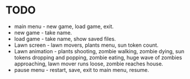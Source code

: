 # TODO
- main menu - new game, load game, exit.
- new game - take name.
- load game - take name, show saved files.
- Lawn screen - lawn movers, plants menu, sun token count.
- Lawn animation - plants shooting, zombie walking, zombie dying, sun tokens dropping and popping, zombie eating, huge wave of zombies approaching, lawn mover runs loose, zombie reaches house.
- pause menu - restart, save, exit to main menu, resume.
